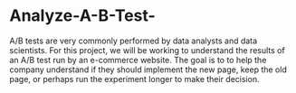 # Analyze-A-B-Test-
A/B tests are very commonly performed by data analysts and data scientists.  For this project, we will be working to understand the results of an A/B test run by an e-commerce website. The goal is to to help the company understand if they should implement the new page, keep the old page, or perhaps run the experiment longer to make their decision.
